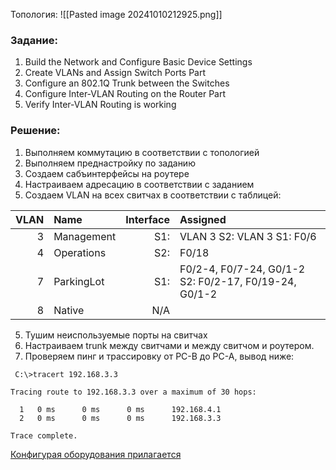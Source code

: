 
Топология:
![[Pasted image 20241010212925.png]]

### Задание:


1. Build the Network and Configure Basic Device Settings
2. Create VLANs and Assign Switch Ports Part 
3. Configure an 802.1Q Trunk between the Switches 
4. Configure Inter-VLAN Routing on the Router Part 
5. Verify Inter-VLAN Routing is working

### Решение:
1. Выполняем коммутацию в соответствии с топологией
2. Выполняем преднастройку по заданию
3. Создаем сабъинтерфейсы на роутере
4. Настраиваем  адресацию в соответствии с заданием
5. Создаем VLAN на всех свитчах в соответствии с таблицей:

| VLAN |Name | Interface | Assigned|
|--:|:--|--:|:--|
|3 | Management |S1: |VLAN 3 S2: VLAN 3 S1: F0/6 
|4 | Operations |S2:| F0/18 
|7 | ParkingLot |S1:| F0/2-4, F0/7-24, G0/1-2 S2: F0/2-17, F0/19-24, G0/1-2 
|8 | Native |N/A
 5. Тушим неиспользуемые порты на свитчах
 6. Настраиваем trunk между свитчами и между свитчом и роутером.
 7. Проверяем пинг и трассировку от PC-B до PC-A, вывод ниже:
```
 C:\>tracert 192.168.3.3

Tracing route to 192.168.3.3 over a maximum of 30 hops: 

  1   0 ms      0 ms      0 ms      192.168.4.1
  2   0 ms      0 ms      0 ms      192.168.3.3

Trace complete.
```

[Конфигурая оборудования прилагается](https://github.com/Etherne1/otus_network_engineer/tree/main/Lab01)